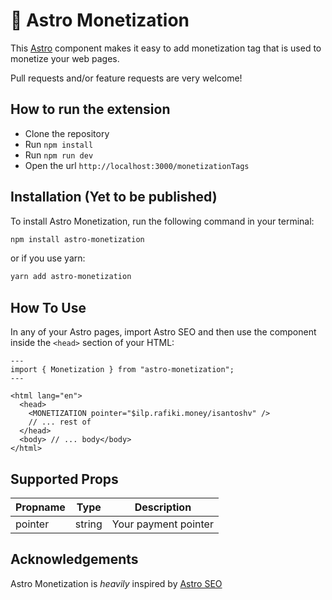 # 🚀 Astro Monetization

This [Astro](https://astro.build/) component makes it easy to add monetization tag that is used to monetize your web pages.

Pull requests and/or feature requests are very welcome!

## How to run the extension

- Clone the repository
- Run `npm install`
- Run `npm run dev`
- Open the url `http://localhost:3000/monetizationTags`

## Installation (Yet to be published)

To install Astro Monetization, run the following command in your terminal:

```bash
npm install astro-monetization
```

or if you use yarn:

```bash
yarn add astro-monetization
```

## How To Use

In any of your Astro pages, import Astro SEO and then use the component inside
the `<head>` section of your HTML:

```astro
---
import { Monetization } from "astro-monetization";
---

<html lang="en">
  <head>
    <MONETIZATION pointer="$ilp.rafiki.money/isantoshv" />
    // ... rest of
  </head>
  <body> // ... body</body>
</html>
```

## Supported Props

| Propname | Type   | Description          |
| -------- | ------ | -------------------- |
| pointer  | string | Your payment pointer |

## Acknowledgements

Astro Monetization is _heavily_ inspired by [Astro SEO](https://github.com/jonasmerlin/astro-seo)

